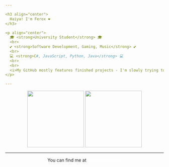 ```yaml
---

<h3 align="center">
  Haiya! I'm Ferox ❤️
</h3>

<p align="center">
  🎓 <strong>University Student</strong> 🎓
  <br>
  💕 <strong>Software Development, Gaming, Music</strong> 💕
  <br>
  💻 <strong>C#, JavaScript, Python, Java</strong> 💻
  <br>
  <br>
  <i>My GitHub mostly features finished projects - I'm slowly trying to add more!</i>
</p>

---
```


<div align="center">
  <img height="180em" src="https://github-readme-stats.vercel.app/api?username=feroxfoxxo&show_icons=true&theme=date_night&include_all_commits=true&count_private=true"/>
  <img height="180em" src="https://github-readme-stats.vercel.app/api/top-langs/?username=feroxfoxxo&layout=compact&langs_count=7&theme=date_night"/>
</div>

---

<p align="center">
  You can find me at <a href="https://feroxfoxxo.com/" style="color: #ffffff;"><strong>feroxfoxxo.com</strong></a>
</p>
